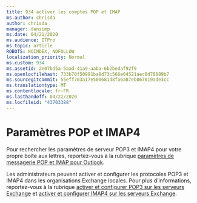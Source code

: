 ```yaml
---
title: 934 activer les comptes POP et IMAP
ms.author: chrisda
author: chrisda
manager: dansimp
ms.date: 04/21/2020
ms.audience: ITPro
ms.topic: article
ROBOTS: NOINDEX, NOFOLLOW
localization_priority: Normal
ms.custom: 934
ms.assetid: 2e07bd5a-5aad-41a9-aaba-6b2bedaf92f9
ms.openlocfilehash: 733b70f50991ba8d73c566e04521aec0d78889b7
ms.sourcegitcommit: 55eff703a17e500681d8fa6a87eb067019ade3cc
ms.translationtype: MT
ms.contentlocale: fr-FR
ms.lasthandoff: 04/22/2020
ms.locfileid: "43703388"
---
```

# <a name="pop-and-imap4-settings"></a>Paramètres POP et IMAP4

Pour rechercher les paramètres de serveur POP3 et IMAP4 pour votre propre boîte aux lettres, reportez-vous à la rubrique [paramètres de messagerie POP et IMAP pour Outlook](https://support.office.com/article/8361e398-8af4-4e97-b147-6c6c4ac95353.aspx).

Les administrateurs peuvent activer et configurer les protocoles POP3 et IMAP4 dans les organisations Exchange locales. Pour plus d’informations, reportez-vous à la rubrique [activer et configurer POP3 sur les serveurs Exchange](https://technet.microsoft.com/library/bb124934.aspx) et [activer et configurer IMAP4 sur les serveurs Exchange](https://technet.microsoft.com/library/bb124489.aspx).

